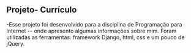 ## Projeto- Currículo
-Esse projeto foi desenvolvido para a disciplina
de Programação para Internet -- onde apresento algumas informações sobre mim.
Foram utilizadas as ferramentas: framework Django, html, css e um pouco de jQuery.
